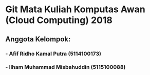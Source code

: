 # Git Mata Kuliah Komputas Awan (Cloud Computing) 2018
## Anggota Kelompok:
### - Afif Ridho Kamal Putra (5114100173)
### - Ilham Muhammad Misbahuddin (5115100088)